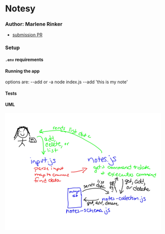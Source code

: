 # Notesy


### Author: Marlene Rinker

- [submission PR](https://github.com/tutuorial-401js/class-00)
<!-- - [tests report](https://github.com/tutuorial-401js/class-00/actions) -->
<!-- - [front-end](https://tutorial-401js.herokuapp.com/) -->

### Setup

#### `.env` requirements

<!-- - `PORT` - Port Number -->

#### Running the app

options are: --add or -a
node index.js --add 'this is my note'


#### Tests

<!-- - Unit Tests: `npm run test`
- Lint Tests: `npm run lint`
- Assertions Made
  - Things I want to test
- Assertions Remaining
  - ... Things I want to tests, but didn't yet. -->

#### UML

![UML Diagram](notesy.jpg)